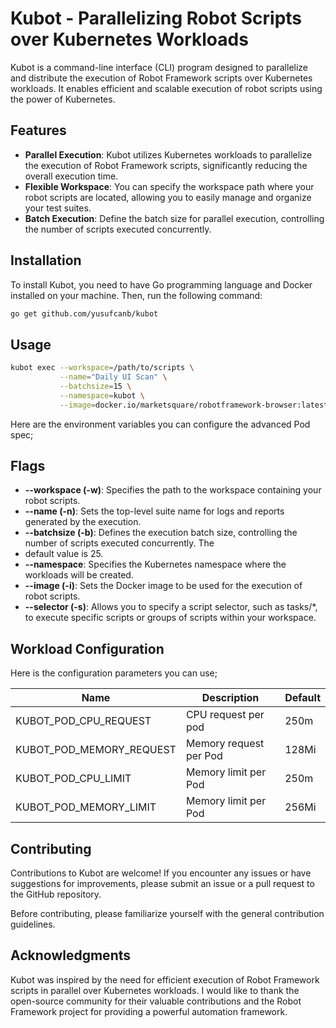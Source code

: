 # Kubot - Parallelizing Robot Scripts over Kubernetes Workloads

Kubot is a command-line interface (CLI) program designed to parallelize and distribute the execution of Robot Framework
scripts over Kubernetes workloads. It enables efficient and scalable execution of robot scripts using the power of
Kubernetes.

## Features

- **Parallel Execution**: Kubot utilizes Kubernetes workloads to parallelize the execution of Robot Framework scripts,
  significantly reducing the overall execution time.
- **Flexible Workspace**: You can specify the workspace path where your robot scripts are located, allowing you to
  easily manage and organize your test suites.
- **Batch Execution**: Define the batch size for parallel execution, controlling the number of scripts executed
  concurrently.

## Installation

To install Kubot, you need to have Go programming language and Docker installed on your machine. Then, run the following
command:

```bash
go get github.com/yusufcanb/kubot
```

## Usage

```bash
kubot exec --workspace=/path/to/scripts \
           --name="Daily UI Scan" \
           --batchsize=15 \
           --namespace=kubot \
           --image=docker.io/marketsquare/robotframework-browser:latest
```

Here are the environment variables you can configure the advanced Pod spec;

## Flags

- **--workspace (-w)**: Specifies the path to the workspace containing your robot scripts.
- **--name (-n)**: Sets the top-level suite name for logs and reports generated by the execution.
- **--batchsize (-b)**: Defines the execution batch size, controlling the number of scripts executed concurrently. The
- default value is 25.
- **--namespace**: Specifies the Kubernetes namespace where the workloads will be created.
- **--image (-i)**: Sets the Docker image to be used for the execution of robot scripts.
- **--selector (-s)**: Allows you to specify a script selector, such as tasks/*, to execute specific scripts or groups
  of
  scripts within your workspace.

## Workload Configuration

Here is the configuration parameters you can use;

| Name                     | Description            | Default |
|--------------------------|------------------------|---------|
| KUBOT_POD_CPU_REQUEST    | CPU request per pod    | 250m    | 
| KUBOT_POD_MEMORY_REQUEST | Memory request per Pod | 128Mi   |
| KUBOT_POD_CPU_LIMIT      | Memory limit per Pod   | 250m    |
| KUBOT_POD_MEMORY_LIMIT   | Memory limit per Pod   | 256Mi   |

## Contributing

Contributions to Kubot are welcome! If you encounter any issues or have suggestions for improvements, please submit an
issue or a pull request to the GitHub repository.

Before contributing, please familiarize yourself with the general contribution guidelines.

## Acknowledgments

Kubot was inspired by the need for efficient execution of Robot Framework scripts in parallel over Kubernetes workloads.
I would like to thank the open-source community for their valuable contributions and the Robot Framework project for
providing a powerful automation framework.